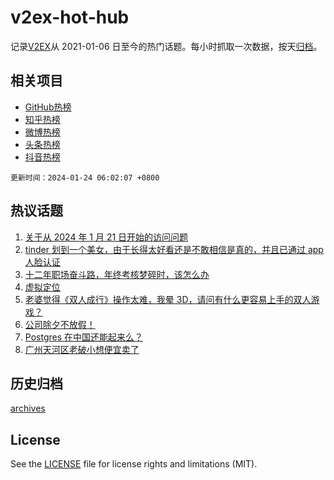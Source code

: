 # v2ex-hot-hub

 记录[V2EX](https://www.v2ex.com/)从 2021-01-06 日至今的热门话题。每小时抓取一次数据，按天[归档](archives)。
 
 ## 相关项目

- [GitHub热榜](https://github.com/it985/github-hot-hub)
- [知乎热榜](https://github.com/it985/zhihu-hot-hub)
- [微博热榜](https://github.com/it985/weibo-hot-hub)
- [头条热榜](https://github.com/it985/toutiao-hot-hub)
- [抖音热榜](https://github.com/it985/douyin-hot-hub)


 `更新时间：2024-01-24 06:02:07 +0800`

## 热议话题

1. [关于从 2024 年 1 月 21 日开始的访问问题](https://www.v2ex.com/t/1010835)
1. [tinder 划到一个美女，由于长得太好看还是不敢相信是真的，并且已通过 app 人脸认证](https://www.v2ex.com/t/1010854)
1. [十二年职场奋斗路，年终考核梦碎时，该怎么办](https://www.v2ex.com/t/1010888)
1. [虚拟定位](https://www.v2ex.com/t/1010841)
1. [老婆觉得《双人成行》操作太难，我晕 3D，请问有什么更容易上手的双人游戏？](https://www.v2ex.com/t/1010856)
1. [公司除夕不放假！](https://www.v2ex.com/t/1010886)
1. [Postgres 在中国还能起来么？](https://www.v2ex.com/t/1010986)
1. [广州天河区老破小想便宜卖了](https://www.v2ex.com/t/1010905)

## 历史归档

[archives](archives)

## License

See the [LICENSE](LICENSE) file for license rights and limitations (MIT).
